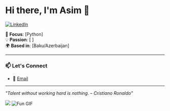 # Hi there, I'm Asim 👋  

[![LinkedIn](https://img.shields.io/badge/LinkedIn-0077B5?style=flat&logo=linkedin&logoColor=white)](https://linkedin.com/in/7aim)

🎯 **Focus**: [Python]  
💡 **Passion**: [ ]  
🌍 **Based in**: [Baku/Azerbaijan]  

---

### 📫 Let's Connect  
- 📧 [Email](mailto:7asim4@gmail.com)  

---

*"Talent without working hard is nothing. – Cristiano Ronaldo"*

![](https://github.com/7aim/Python-Documents/blob/aim71/giphy.gif?raw=true)
![Fun GIF](https://media.giphy.com/media/your-gif-link.gif)  

              

